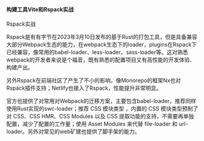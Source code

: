 #### 构建工具Vite和Rspack实战

Rspack实战

Rspack是有有字节在2023年3月10日发布的基于Rust的打包工具，但是具备兼容大部分Webpack生态的能力，在webpack生态下的loader，plugins在Rspack下已经兼容，像常用的babel-loader、less-loader、sass-loader等。这对熟悉webpack的开发者来说是个福音，既有熟悉的配置项目又有高性能的开发体验、构建产出。

另外Rspack在前端社区了产生了不小的影响，像Monorepo的框架Nx也对Rspack插件支持；Netlify也接入了Rspack，性能提升非常明显。

官方也提供了对常用对Webpack的迁移方案，主要包含babel-loader，推荐同样使用Rust实现的swc-loader；推荐 CSS 模块类型 ，内置的 CSS 模块类型预制了对 CSS、CSS HMR、CSS Modules 以及 CSS 提取功能的支持，不需要再单独配置，减少了配置的工作量；使用 Asset Modules 来代替 file-loader 和 url-loader。另外对常见的web矿建也提供了脚手架的能力。